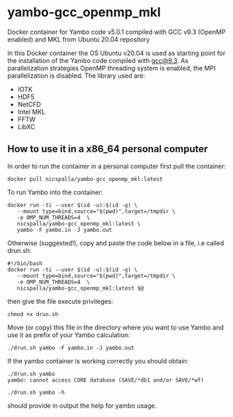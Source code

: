 # yambo-gcc_openmp_mkl
Docker container for Yambo code v5.0.1 compiled with GCC v9.3 (OpenMP enabled) and MKL from Ubuntu 20.04 repository

In this Docker container the OS Ubuntu v20.04 is used as starting point for the installation of the Yambo code compiled with gcc@9.3. 
As parallelization strategies OpenMP threading system is enabled, the MPI parallelization is disabled.
The library used are: 
- IOTK
- HDF5
- NetCFD
- Intel MKL
- FFTW
- LibXC

## How to use it in a x86_64 personal computer

In order to run the container in a personal computer first pull the container:

```
docker pull nicspalla/yambo-gcc_openmp_mkl:latest
```

To run Yambo into the container:

```
docker run -ti --user $(id -u):$(id -g) \
   --mount type=bind,source="$(pwd)",target=/tmpdir \
   -e OMP_NUM_THREADS=4  \
   nicspalla/yambo-gcc_openmp_mkl:latest \
   yambo -F yambo.in -J yambo.out
```

Otherwise (suggested!), copy and paste the code below in a file, i.e called drun.sh:

```
#!/bin/bash 
docker run -ti --user $(id -u):$(id -g) \
   --mount type=bind,source="$(pwd)",target=/tmpdir \
   -e OMP_NUM_THREADS=4  \
   nicspalla/yambo-gcc_openmp_mkl:latest $@
```

then give the file execute privileges:

```
chmod +x drun.sh
```

Move (or copy) this file in the directory where you want to use Yambo and use it as prefix of your Yambo calculation:

```
./drun.sh yambo -F yambo.in -J yambo.out
```

If the yambo container is working correctly you should obtain:

```
./drun.sh yambo
yambo: cannot access CORE database (SAVE/*db1 and/or SAVE/*wf)
```

```
./drun.sh yambo -h
```

should provide in output the help for yambo usage.
